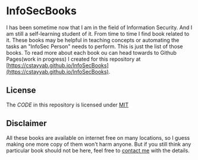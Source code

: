 # InfoSecBooks

I has been sometime now that I am in the field of Information Security. And I am still a self-learning student of it. From time to time I find book related to it. These books may be helpful in teaching concepts or automating the tasks an "InfoSec Person" needs to perform. This is just the list of those books. To read more about each book ou can head towards to Github Pages(work in progress) I created for this repository at [https://cstayyab.github.io/InfoSecBooks](https://cstayyab.github.io/InfoSecBooks). 

## License

The *CODE* in this repository is licensed under [MIT](./LICENSE)

## Disclaimer

All these books are available on internet free on many locations, so I guess making one more copy of them won't harm anyone. But if you still think any particular book should not be here, feel free to [contact me](mailto:cstayyab@gmail.com) with the details.
